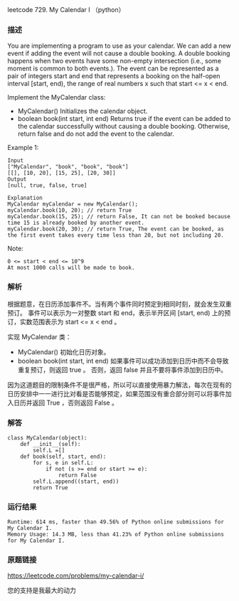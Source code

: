 leetcode 729. My Calendar I （python）




### 描述


You are implementing a program to use as your calendar. We can add a new event if adding the event will not cause a double booking. A double booking happens when two events have some non-empty intersection (i.e., some moment is common to both events.). The event can be represented as a pair of integers start and end that represents a booking on the half-open interval [start, end), the range of real numbers x such that start <= x < end.

Implement the MyCalendar class:

* MyCalendar() Initializes the calendar object.
* boolean book(int start, int end) Returns true if the event can be added to the calendar successfully without causing a double booking. Otherwise, return false and do not add the event to the calendar.



Example 1:

	Input
	["MyCalendar", "book", "book", "book"]
	[[], [10, 20], [15, 25], [20, 30]]
	Output
	[null, true, false, true]
	
	Explanation
	MyCalendar myCalendar = new MyCalendar();
	myCalendar.book(10, 20); // return True
	myCalendar.book(15, 25); // return False, It can not be booked because time 15 is already booked by another event.
	myCalendar.book(20, 30); // return True, The event can be booked, as the first event takes every time less than 20, but not including 20.

	




Note:

	0 <= start < end <= 10^9
	At most 1000 calls will be made to book.


### 解析

根据题意，在日历添加事件不。当有两个事件同时预定到相同时刻，就会发生双重预订。 事件可以表示为一对整数 start 和 end，表示半开区间 [start, end) 上的预订，实数范围表示为 start <= x < end 。

实现 MyCalendar 类：

* MyCalendar() 初始化日历对象。
* boolean book(int start, int end) 如果事件可以成功添加到日历中而不会导致重复预订，则返回 true 。 否则，返回 false 并且不要将事件添加到日历中。

因为这道题目的限制条件不是很严格，所以可以直接使用暴力解法，每次在现有的日历安排中一一进行比对看是否能够预定，如果范围没有重合部分则可以将事件加入日历并返回 True ，否则返回 False 。
### 解答

	class MyCalendar(object):
	    def __init__(self):
	        self.L =[]
	    def book(self, start, end):
	        for s, e in self.L:
	            if not (s >= end or start >= e):
	                return False
	        self.L.append((start, end))
	        return True
	        

### 运行结果

	Runtime: 614 ms, faster than 49.56% of Python online submissions for My Calendar I.
	Memory Usage: 14.3 MB, less than 41.23% of Python online submissions for My Calendar I.


### 原题链接


https://leetcode.com/problems/my-calendar-i/

您的支持是我最大的动力
